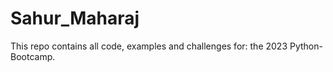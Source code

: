 # Sahur_Maharaj
This repo contains all code, examples and challenges for:
the 2023 Python-Bootcamp.

